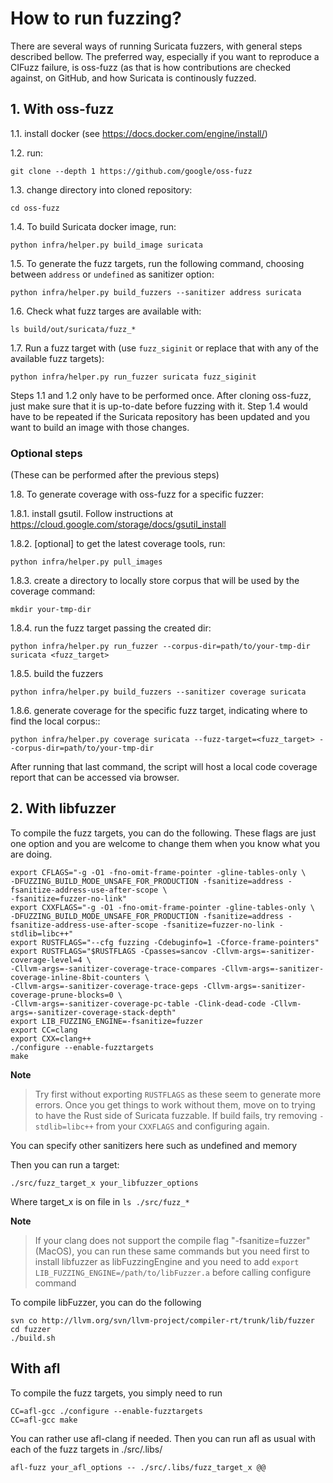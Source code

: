 # How to run fuzzing?

There are several ways of running Suricata fuzzers, with general steps described bellow.
The preferred way, especially if you want to reproduce a CIFuzz failure, is oss-fuzz (as
that is how contributions are checked against, on GitHub, and how Suricata is continously
fuzzed.

## 1. With oss-fuzz

1.1. install docker (see https://docs.docker.com/engine/install/)

1.2. run:

```
git clone --depth 1 https://github.com/google/oss-fuzz
```
1.3. change directory into cloned repository:

```
cd oss-fuzz
```
1.4. To build Suricata docker image, run:

```
python infra/helper.py build_image suricata
```
1.5. To generate the fuzz targets, run the following command, choosing between `address` or `undefined` as sanitizer option:

```
python infra/helper.py build_fuzzers --sanitizer address suricata
```

1.6. Check what fuzz targes are available with:

```
ls build/out/suricata/fuzz_*
```
1.7. Run a fuzz target with (use ``fuzz_siginit`` or replace that with any of the available fuzz targets):

```
python infra/helper.py run_fuzzer suricata fuzz_siginit
```

Steps 1.1 and 1.2 only have to be performed once. After cloning oss-fuzz,
just make sure that it is up-to-date before fuzzing with it.
Step 1.4 would have to be repeated if the Suricata repository has been 
updated and you want to build an image with those changes.

### Optional steps

(These can be performed after the previous steps)

1.8. To generate coverage with oss-fuzz for a specific fuzzer:

1.8.1. install gsutil. Follow instructions at https://cloud.google.com/storage/docs/gsutil_install

1.8.2. [optional] to get the latest coverage tools, run:

```
python infra/helper.py pull_images
```

1.8.3. create a directory to locally store corpus that will be used by the coverage command:

```
mkdir your-tmp-dir
```

1.8.4. run the fuzz target passing the created dir:

```
python infra/helper.py run_fuzzer --corpus-dir=path/to/your-tmp-dir suricata <fuzz_target>
```

1.8.5. build the fuzzers

```
python infra/helper.py build_fuzzers --sanitizer coverage suricata
```

1.8.6. generate coverage for the specific fuzz target, indicating where to find the local corpus::

```
python infra/helper.py coverage suricata --fuzz-target=<fuzz_target> --corpus-dir=path/to/your-tmp-dir
```
After running that last command, the script will host a local code coverage report that can be accessed via browser.


## 2. With libfuzzer

To compile the fuzz targets, you can do the following.
These flags are just one option and you are welcome to change them when you know what you are doing.

```
export CFLAGS="-g -O1 -fno-omit-frame-pointer -gline-tables-only \
-DFUZZING_BUILD_MODE_UNSAFE_FOR_PRODUCTION -fsanitize=address -fsanitize-address-use-after-scope \
-fsanitize=fuzzer-no-link"
export CXXFLAGS="-g -O1 -fno-omit-frame-pointer -gline-tables-only \
-DFUZZING_BUILD_MODE_UNSAFE_FOR_PRODUCTION -fsanitize=address -fsanitize-address-use-after-scope -fsanitize=fuzzer-no-link -stdlib=libc++"
export RUSTFLAGS="--cfg fuzzing -Cdebuginfo=1 -Cforce-frame-pointers"
export RUSTFLAGS="$RUSTFLAGS -Cpasses=sancov -Cllvm-args=-sanitizer-coverage-level=4 \
-Cllvm-args=-sanitizer-coverage-trace-compares -Cllvm-args=-sanitizer-coverage-inline-8bit-counters \
-Cllvm-args=-sanitizer-coverage-trace-geps -Cllvm-args=-sanitizer-coverage-prune-blocks=0 \
-Cllvm-args=-sanitizer-coverage-pc-table -Clink-dead-code -Cllvm-args=-sanitizer-coverage-stack-depth"
export LIB_FUZZING_ENGINE=-fsanitize=fuzzer
export CC=clang
export CXX=clang++
./configure --enable-fuzztargets
make
```

**Note**
> Try first without exporting `RUSTFLAGS` as these seem to generate more errors.
> Once you get things to work without them, move on to trying to have the Rust side of Suricata fuzzable.
> If build fails, try removing `-stdlib=libc++` from your `CXXFLAGS` and configuring again.

You can specify other sanitizers here such as undefined and memory

Then you can run a target:
```
./src/fuzz_target_x your_libfuzzer_options
```

Where target_x is on file in `ls ./src/fuzz_*`

**Note**

> If your clang does not support the compile flag "-fsanitize=fuzzer" (MacOS), you can run these
> same commands but you need first to install libfuzzer as libFuzzingEngine and you need to add
> `export LIB_FUZZING_ENGINE=/path/to/libFuzzer.a` before calling configure command

To compile libFuzzer, you can do the following
```
svn co http://llvm.org/svn/llvm-project/compiler-rt/trunk/lib/fuzzer
cd fuzzer
./build.sh
```


## With afl

To compile the fuzz targets, you simply need to run
```
CC=afl-gcc ./configure --enable-fuzztargets
CC=afl-gcc make
```
You can rather use afl-clang if needed. Then you can run afl as usual with each of
the fuzz targets in ./src/.libs/
```
afl-fuzz your_afl_options -- ./src/.libs/fuzz_target_x @@
```
